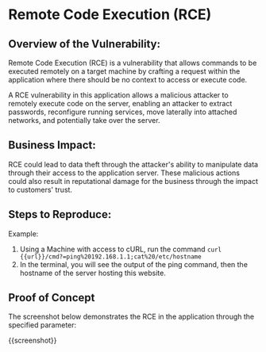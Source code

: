 # Remote Code Execution (RCE)

## Overview of the Vulnerability:

Remote Code Execution (RCE) is a vulnerability that allows commands to be executed remotely on a target machine by crafting a request within the application where there should be no context to access or execute code.

A RCE vulnerability in this application allows a malicious attacker to remotely execute code on the server, enabling an attacker to extract passwords, reconfigure running services, move laterally into attached networks, and potentially take over the server.

## Business Impact:

RCE could lead to data theft through the attacker's ability to manipulate data through their access to the application server. These malicious actions could also result in reputational damage for the business through the impact to customers' trust.

## Steps to Reproduce:

Example:

1. Using a Machine with access to cURL, run the command `curl {{url}}/cmd?=ping%20192.168.1.1;cat%20/etc/hostname`
1. In the terminal, you will see the output of the ping command, then the hostname of the server hosting this website.

## Proof of Concept

The screenshot below demonstrates the RCE in the application through the specified parameter:

{{screenshot}}
